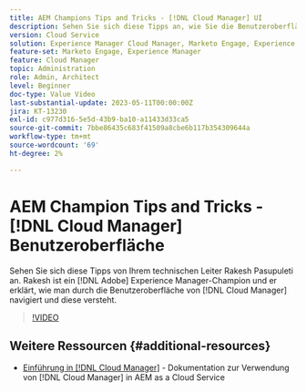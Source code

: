 ```yaml
---
title: AEM Champions Tips and Tricks - [!DNL Cloud Manager] UI
description: Sehen Sie sich diese Tipps an, wie Sie die Benutzeroberfläche von [!DNL Cloud Manager] von AEM Champion und Experte Rakesh Pasupuleti verwenden können.
version: Cloud Service
solution: Experience Manager Cloud Manager, Marketo Engage, Experience Manager
feature-set: Marketo Engage, Experience Manager
feature: Cloud Manager
topic: Administration
role: Admin, Architect
level: Beginner
doc-type: Value Video
last-substantial-update: 2023-05-11T00:00:00Z
jira: KT-13230
exl-id: c977d316-5e5d-43b9-ba10-a11433d33ca5
source-git-commit: 7bbe86435c683f41509a8cbe6b117b354309644a
workflow-type: tm+mt
source-wordcount: '69'
ht-degree: 2%

---
```


# AEM Champion Tips and Tricks - [!DNL Cloud Manager] Benutzeroberfläche

Sehen Sie sich diese Tipps von Ihrem technischen Leiter Rakesh Pasupuleti an. Rakesh ist ein [!DNL Adobe] Experience Manager-Champion und er erklärt, wie man durch die Benutzeroberfläche von [!DNL Cloud Manager] navigiert und diese versteht.

>[!VIDEO](https://video.tv.adobe.com/v/3419298?quality=12&learn=on)

## Weitere Ressourcen {#additional-resources}

* [Einführung in [!DNL Cloud Manager]](https://experienceleague.adobe.com/docs/experience-manager-cloud-service/content/onboarding/concepts/cloud-manager-introduction.html) - Dokumentation zur Verwendung von [!DNL Cloud Manager] in AEM as a Cloud Service
